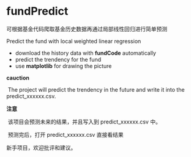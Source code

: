 # fundPredict
可根据基金代码爬取基金历史数据再通过局部线性回归进行简单预测

Predict the fund with local weighted linear regression

* download the history data with **fundCode** automatically
* predict the trendency for the fund
* use **matplotlib** for drawing the picture 



**cauction**

​	The project will predict the trendency in the future and write it into the predict_xxxxxx.csv.



**注意**

​	该项目会预测未来的结果，并且写入到 predict_xxxxxx.csv 中。

​	预测完后，打开 predict_xxxxxx.csv 直接看结果



新手项目，欢迎批评和建议。